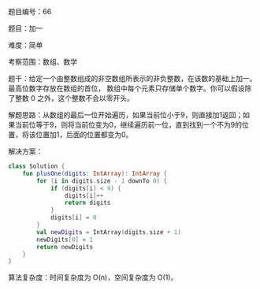 题目编号：66

题目：加一

难度：简单

考察范围：数组、数学

题干：给定一个由整数组成的非空数组所表示的非负整数，在该数的基础上加一。最高位数字存放在数组的首位， 数组中每个元素只存储单个数字。你可以假设除了整数 0 之外，这个整数不会以零开头。

解题思路：从数组的最后一位开始遍历，如果当前位小于9，则直接加1返回；如果当前位等于9，则将当前位变为0，继续遍历前一位，直到找到一个不为9的位置，将该位置加1，后面的位置都变为0。

解决方案：

```kotlin
class Solution {
    fun plusOne(digits: IntArray): IntArray {
        for (i in digits.size - 1 downTo 0) {
            if (digits[i] < 9) {
                digits[i]++
                return digits
            }
            digits[i] = 0
        }
        val newDigits = IntArray(digits.size + 1)
        newDigits[0] = 1
        return newDigits
    }
}
```

算法复杂度：时间复杂度为 O(n)，空间复杂度为 O(1)。
